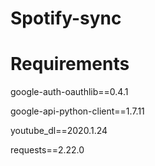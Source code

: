 # Spotify-sync

# Requirements

google-auth-oauthlib==0.4.1

google-api-python-client==1.7.11

youtube_dl==2020.1.24

requests==2.22.0
